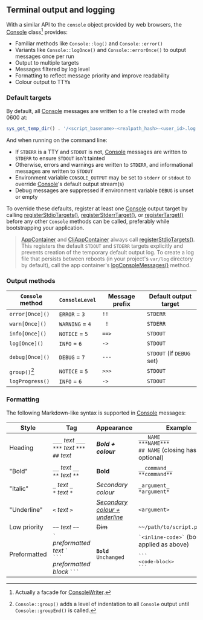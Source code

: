 ## Terminal output and logging

With a similar API to the `console` object provided by web browsers, the
[Console][Console] class[^1] provides:

- Familiar methods like `Console::log()` and `Console::error()`
- Variants like `Console::logOnce()` and `Console::errorOnce()` to output
  messages once per run
- Output to multiple targets
- Messages filtered by log level
- Formatting to reflect message priority and improve readability
- Colour output to TTYs

### Default targets

By default, all [Console][Console] messages are written to a file created with
mode 0600 at:

```php
sys_get_temp_dir() . '/<script_basename>-<realpath_hash>-<user_id>.log'
```

And when running on the command line:

- If `STDERR` is a TTY and `STDOUT` is not, [Console][Console] messages are
  written to `STDERR` to ensure `STDOUT` isn't tainted
- Otherwise, errors and warnings are written to `STDERR`, and informational
  messages are written to `STDOUT`
- Environment variable `CONSOLE_OUTPUT` may be set to `stderr` or `stdout` to
  override [Console][Console]'s default output stream(s)
- Debug messages are suppressed if environment variable `DEBUG` is unset or
  empty

To override these defaults, register at least one [Console][Console] output
target by calling [registerStdioTargets()][registerStdioTargets],
[registerStderrTarget()][registerStderrTarget], or
[registerTarget()][registerTarget] before any other `Console` methods can be
called, preferably while bootstrapping your application.

> [AppContainer][AppContainer] and [CliAppContainer][CliAppContainer] always
> call [registerStdioTargets()][registerStdioTargets]. This registers the
> default `STDOUT` and `STDERR` targets explicitly and prevents creation of the
> temporary default output log. To create a log file that persists between
> reboots (in your project's `var/log` directory by default), call the app
> container's [logConsoleMessages()][logConsoleMessages] method.

### Output methods

| `Console` method | `ConsoleLevel`  | Message prefix | Default output target     |
| ---------------- | --------------- | -------------- | ------------------------- |
| `error[Once]()`  | `ERROR` = `3`   | ` !! `         | `STDERR`                  |
| `warn[Once]()`   | `WARNING` = `4` | `  ! `         | `STDERR`                  |
| `info[Once]()`   | `NOTICE` = `5`  | `==> `         | `STDOUT`                  |
| `log[Once]()`    | `INFO` = `6`    | ` -> `         | `STDOUT`                  |
| `debug[Once]()`  | `DEBUG` = `7`   | `--- `         | `STDOUT` (if `DEBUG` set) |
| `group()`[^2]    | `NOTICE` = `5`  | `>>> `         | `STDOUT`                  |
| `logProgress()`  | `INFO` = `6`    | ` -> `         | `STDOUT`                  |

[^1]: Actually a facade for [ConsoleWriter][ConsoleWriter].

[^2]: `Console::group()` adds a level of indentation to all `Console` output
    until `Console::groupEnd()` is called.

### Formatting

The following Markdown-like syntax is supported in [Console][Console] messages:

| Style        | Tag                                                                         | Appearance                            | Example                                                                                              |
| ------------ | --------------------------------------------------------------------------- | ------------------------------------- | ---------------------------------------------------------------------------------------------------- |
| Heading      | `___` *text* `___`<br>`***` *text* `***`<br>`##` *text*                     | ***Bold + colour***                   | `___NAME___`<br>`***NAME***`<br>`## NAME` (closing hashes are optional)                              |
| "Bold"       | `__` *text* `__`<br>`**` *text* `**`                                        | **Bold**                              | `__command__`<br>`**command**`                                                                       |
| "Italic"     | `_` *text* `_`<br>`*` *text* `*`                                            | *Secondary colour*                    | `_argument_`<br>`*argument*`                                                                         |
| "Underline"  | `<` *text* `>`                                                              | *<u>Secondary colour + underline</u>* | `<argument>`                                                                                         |
| Low priority | `~~` *text* `~~`                                                            | ~~Dim~~                               | `~~/path/to/script.php:42~~`                                                                         |
| Preformatted | `` ` `` *preformatted text* `` ` ``<br>` ``` ` *preformatted block* ` ``` ` | **`Bold`**<br>`Unchanged`             | `` `<inline-code>` `` (bold applied as above)<br><pre>\`\`\`&#10;&lt;code-block&gt;&#10;\`\`\`</pre> |


[AppContainer]: https://lkrms.github.io/php-util/classes/Lkrms-Container-AppContainer.html
[CliAppContainer]: https://lkrms.github.io/php-util/classes/Lkrms-Cli-CliAppContainer.html
[Console]: https://lkrms.github.io/php-util/classes/Lkrms-Facade-Console.html
[ConsoleWriter]: https://lkrms.github.io/php-util/classes/Lkrms-Console-ConsoleWriter.html
[logConsoleMessages]: https://lkrms.github.io/php-util/classes/Lkrms-Container-AppContainer.html#method_logConsoleMessages
[registerStderrTarget]: https://lkrms.github.io/php-util/classes/Lkrms-Console-ConsoleWriter.html#method_registerStderrTarget
[registerStdioTargets]: https://lkrms.github.io/php-util/classes/Lkrms-Console-ConsoleWriter.html#method_registerStdioTargets
[registerTarget]: https://lkrms.github.io/php-util/classes/Lkrms-Console-ConsoleWriter.html#method_registerTarget

